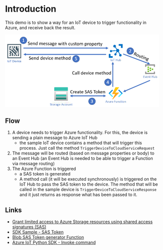 # Introduction
This demo is to show a way for an IoT device to trigger functionality in Azure, and receive back the result.

![Szenario Overview](assets/architecture.png)

## Flow
1. A device needs to trigger Azure functionality. For this, the device is sending a plain message to Azure IoT Hub
    - the sample IoT device contains a method that will trigger this process. Just call the method ```TriggerDeviceToCloudServiceRequest```
2. The message will be routed (based on message properties or body) to an Event Hub (an Event Hub is needed to be able to trigger a Function via message routing)
3. The Azure Function is triggered
    - a SAS token is generated
    - A method call (it will be executed synchronously) is triggered on the IoT Hub to pass the SAS token to the device. The method that will be called in the sample device is ```TriggerDeviceToCloudServiceResponse``` and it just returns as response what has been passed to it.

## Links
- [Grant limited access to Azure Storage resources using shared access signatures (SAS)](https://docs.microsoft.com/en-us/azure/storage/common/storage-sas-overview)
- [SDK Sample - SAS Token](https://github.com/Azure/azure-sdk-for-python/blob/azure-storage-blob_12.8.0/sdk/storage/azure-storage-blob/samples/blob_samples_containers_async.py)
- [Blob SAS Token generator Function](https://github.com/yokawasa/azure-functions-python-samples/tree/master/v2functions/http-trigger-blob-sas-token)
- [Azure IoT Python SDK - Invoke command](https://github.com/Azure/azure-iot-sdk-python/blob/master/azure-iot-hub/samples/invoke_command_sample.py)